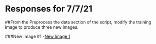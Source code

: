 # Responses for 7/7/21

##From the Preprocess the data section of the script, modify the training image to produce three new images.

###New Image #1
-[New Image 1](NewImage1.md)



